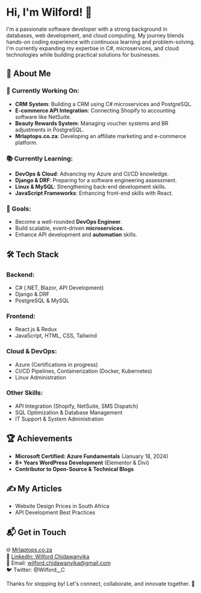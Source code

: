 # Hi, I'm Wilford! 👋

I'm a passionate software developer with a strong background in databases, web development, and cloud computing. My journey blends hands-on coding experience with continuous learning and problem-solving. I'm currently expanding my expertise in C#, microservices, and cloud technologies while building practical solutions for businesses.

## 🚀 About Me

### 🔭 Currently Working On:
- **CRM System**: Building a CRM using C# microservices and PostgreSQL.
- **E-commerce API Integration**: Connecting Shopify to accounting software like NetSuite.
- **Beauty Rewards System**: Managing voucher systems and BR adjustments in PostgreSQL.
- **Mrlaptops.co.za**: Developing an affiliate marketing and e-commerce platform.

### 📚 Currently Learning:
- **DevOps & Cloud**: Advancing my Azure and CI/CD knowledge.
- **Django & DRF**: Preparing for a software engineering assessment.
- **Linux & MySQL**: Strengthening back-end development skills.
- **JavaScript Frameworks**: Enhancing front-end skills with React.

### 🎯 Goals:
- Become a well-rounded **DevOps Engineer**.
- Build scalable, event-driven **microservices**.
- Enhance API development and **automation** skills.

## 🛠️ Tech Stack

### **Backend:**
- C# (.NET, Blazor, API Development)
- Django & DRF
- PostgreSQL & MySQL

### **Frontend:**
- React.js & Redux
- JavaScript, HTML, CSS, Tailwind

### **Cloud & DevOps:**
- Azure (Certifications in progress)
- CI/CD Pipelines, Containerization (Docker, Kubernetes)
- Linux Administration

### **Other Skills:**
- API Integration (Shopify, NetSuite, SMS Dispatch)
- SQL Optimization & Database Management
- IT Support & System Administration

## 🏆 Achievements
- **Microsoft Certified: Azure Fundamentals** (January 18, 2024)
- **8+ Years WordPress Development** (Elementor & Divi)
- **Contributor to Open-Source & Technical Blogs**

## ✍️ My Articles
- Website Design Prices in South Africa
- API Development Best Practices

## 📬 Get in Touch
🌐 [Mrlaptops.co.za](https://smartwebdesign.co.za)  
💼 [LinkedIn: Wilford Chidawanyika](https://www.linkedin.com/in/wilford-chidawanyika/)  
📧 Email: wilford.chidawanyika@gmail.com  
🐦 Twitter: @Wilford__C  

Thanks for stopping by! Let's connect, collaborate, and innovate together. 🚀
